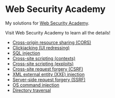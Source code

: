 # Web Security Academy
My solutions for [Web Security Academy](https://portswigger.net/web-security).

Visit Web Security Academy to learn all the details!

- [Cross-origin resource sharing (CORS)](CORS.md)
- [Clickjacking (UI redressing)](Clickjacking.md)
- [SQL injection](SQLi.md)
- [Cross-site scripting (contexts)](XSS-contexts.md)
- [Cross-site scripting (exploits)](XSS-exploits.md)
- [Cross-site request forgery (CSRF)](CSRF.md)
- [XML external entity (XXE) injection](XXE.md)
- [Server-side request forgery (SSRF)](SSRF.md)
- [OS command injection](CMDi.md)
- [Directory traversal](DirectoryTraversal.md)
